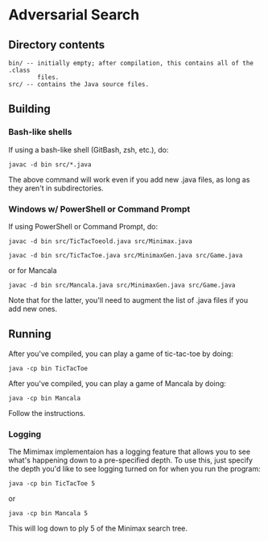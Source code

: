 # Adversarial Search

## Directory contents

    bin/ -- initially empty; after compilation, this contains all of the .class
            files.
    src/ -- contains the Java source files.

## Building

### Bash-like shells
If using a bash-like shell (GitBash, zsh, etc.), do:

```
javac -d bin src/*.java
```

The above command will work even if you add new .java files, as long as they
aren't in subdirectories.

### Windows w/ PowerShell or Command Prompt
If using PowerShell or Command Prompt, do:

```
javac -d bin src/TicTacToeold.java src/Minimax.java
```

```
javac -d bin src/TicTacToe.java src/MinimaxGen.java src/Game.java
```

or for Mancala

```
javac -d bin src/Mancala.java src/MinimaxGen.java src/Game.java
```

Note that for the latter, you'll need to augment the list of .java files if you
add new ones.

## Running
After you've compiled, you can play a game of tic-tac-toe by doing:

```
java -cp bin TicTacToe
```
After you've compiled, you can play a game of Mancala by doing:

```
java -cp bin Mancala
```


Follow the instructions.

### Logging
The Mimimax implementaion has a logging feature that allows you to see what's
happening down to a pre-specified depth. To use this, just specify the depth
you'd like to see logging turned on for when you run the program:

```
java -cp bin TicTacToe 5
```
or 
```
java -cp bin Mancala 5
```
This will log down to ply 5 of the Minimax search tree.
